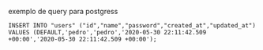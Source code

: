 exemplo de query para postgress

```INSERT INTO "users" ("id","name","password","created_at","updated_at") VALUES (DEFAULT,'pedro','pedro','2020-05-30 22:11:42.509 +00:00','2020-05-30 22:11:42.509 +00:00');```
